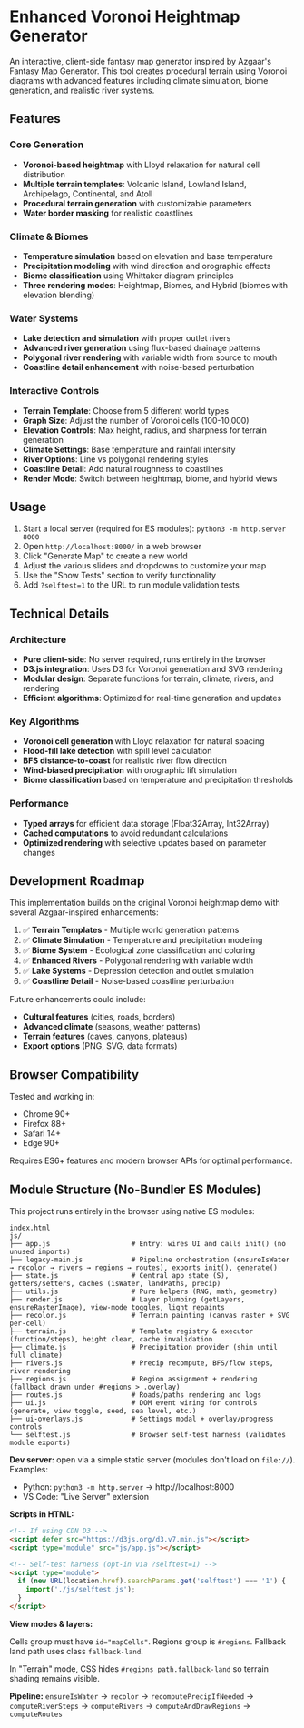 # Enhanced Voronoi Heightmap Generator

An interactive, client-side fantasy map generator inspired by Azgaar's Fantasy Map Generator. This tool creates procedural terrain using Voronoi diagrams with advanced features including climate simulation, biome generation, and realistic river systems.

## Features

### Core Generation
- **Voronoi-based heightmap** with Lloyd relaxation for natural cell distribution
- **Multiple terrain templates**: Volcanic Island, Lowland Island, Archipelago, Continental, and Atoll
- **Procedural terrain generation** with customizable parameters
- **Water border masking** for realistic coastlines

### Climate & Biomes
- **Temperature simulation** based on elevation and base temperature
- **Precipitation modeling** with wind direction and orographic effects
- **Biome classification** using Whittaker diagram principles
- **Three rendering modes**: Heightmap, Biomes, and Hybrid (biomes with elevation blending)

### Water Systems
- **Lake detection and simulation** with proper outlet rivers
- **Advanced river generation** using flux-based drainage patterns
- **Polygonal river rendering** with variable width from source to mouth
- **Coastline detail enhancement** with noise-based perturbation

### Interactive Controls
- **Terrain Template**: Choose from 5 different world types
- **Graph Size**: Adjust the number of Voronoi cells (100-10,000)
- **Elevation Controls**: Max height, radius, and sharpness for terrain generation
- **Climate Settings**: Base temperature and rainfall intensity
- **River Options**: Line vs polygonal rendering styles
- **Coastline Detail**: Add natural roughness to coastlines
- **Render Mode**: Switch between heightmap, biome, and hybrid views

## Usage

1. Start a local server (required for ES modules): `python3 -m http.server 8000`
2. Open `http://localhost:8000/` in a web browser
3. Click "Generate Map" to create a new world
4. Adjust the various sliders and dropdowns to customize your map
5. Use the "Show Tests" section to verify functionality
6. Add `?selftest=1` to the URL to run module validation tests

## Technical Details

### Architecture
- **Pure client-side**: No server required, runs entirely in the browser
- **D3.js integration**: Uses D3 for Voronoi generation and SVG rendering
- **Modular design**: Separate functions for terrain, climate, rivers, and rendering
- **Efficient algorithms**: Optimized for real-time generation and updates

### Key Algorithms
- **Voronoi cell generation** with Lloyd relaxation for natural spacing
- **Flood-fill lake detection** with spill level calculation
- **BFS distance-to-coast** for realistic river flow direction
- **Wind-biased precipitation** with orographic lift simulation
- **Biome classification** based on temperature and precipitation thresholds

### Performance
- **Typed arrays** for efficient data storage (Float32Array, Int32Array)
- **Cached computations** to avoid redundant calculations
- **Optimized rendering** with selective updates based on parameter changes

## Development Roadmap

This implementation builds on the original Voronoi heightmap demo with several Azgaar-inspired enhancements:

1. ✅ **Terrain Templates** - Multiple world generation patterns
2. ✅ **Climate Simulation** - Temperature and precipitation modeling
3. ✅ **Biome System** - Ecological zone classification and coloring
4. ✅ **Enhanced Rivers** - Polygonal rendering with variable width
5. ✅ **Lake Systems** - Depression detection and outlet simulation
6. ✅ **Coastline Detail** - Noise-based coastline perturbation

Future enhancements could include:
- **Cultural features** (cities, roads, borders)
- **Advanced climate** (seasons, weather patterns)
- **Terrain features** (caves, canyons, plateaus)
- **Export options** (PNG, SVG, data formats)

## Browser Compatibility

Tested and working in:
- Chrome 90+
- Firefox 88+
- Safari 14+
- Edge 90+

Requires ES6+ features and modern browser APIs for optimal performance.

## Module Structure (No-Bundler ES Modules)

This project runs entirely in the browser using native ES modules:

```
index.html
js/
├── app.js                    # Entry: wires UI and calls init() (no unused imports)
├── legacy-main.js            # Pipeline orchestration (ensureIsWater → recolor → rivers → regions → routes), exports init(), generate()
├── state.js                  # Central app state (S), getters/setters, caches (isWater, landPaths, precip)
├── utils.js                  # Pure helpers (RNG, math, geometry)
├── render.js                 # Layer plumbing (getLayers, ensureRasterImage), view-mode toggles, light repaints
├── recolor.js                # Terrain painting (canvas raster + SVG per-cell)
├── terrain.js                # Template registry & executor (function/steps), height clear, cache invalidation
├── climate.js                # Precipitation provider (shim until full climate)
├── rivers.js                 # Precip recompute, BFS/flow steps, river rendering
├── regions.js                # Region assignment + rendering (fallback drawn under #regions > .overlay)
├── routes.js                 # Roads/paths rendering and logs
├── ui.js                     # DOM event wiring for controls (generate, view toggle, seed, sea level, etc.)
├── ui-overlays.js            # Settings modal + overlay/progress controls
└── selftest.js               # Browser self-test harness (validates module exports)
```

**Dev server:** open via a simple static server (modules don't load on `file://`). Examples:
- Python: `python3 -m http.server` → http://localhost:8000
- VS Code: "Live Server" extension

**Scripts in HTML:**
```html
<!-- If using CDN D3 -->
<script defer src="https://d3js.org/d3.v7.min.js"></script>
<script type="module" src="js/app.js"></script>

<!-- Self-test harness (opt-in via ?selftest=1) -->
<script type="module">
  if (new URL(location.href).searchParams.get('selftest') === '1') {
    import('./js/selftest.js');
  }
</script>
```

**View modes & layers:**

Cells group must have `id="mapCells"`. Regions group is `#regions`. Fallback land path uses class `fallback-land`.

In "Terrain" mode, CSS hides `#regions path.fallback-land` so terrain shading remains visible.

**Pipeline:**
`ensureIsWater` → `recolor` → `recomputePrecipIfNeeded` → `computeRiverSteps` → `computeRivers` → `computeAndDrawRegions` → `computeRoutes`